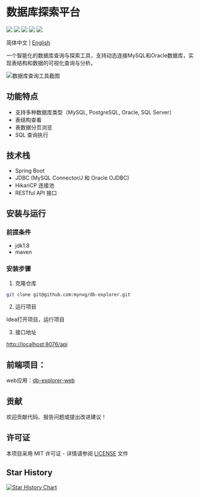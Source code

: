 # 数据库探索平台



[![](https://img.shields.io/github/stars/mynxg/db-explorer)](https://github.com/mynxg/db-explorer/stargazers)
[![](https://img.shields.io/github/issues/mynxg/db-explorer)](https://github.com/mynxg/db-explorer/issues)
[![](https://img.shields.io/github/issues-closed/mynxg/db-explorer)](https://github.com/mynxg/db-explorer/issues?q=is%3Aissue+is%3Aclosed)
[![](https://img.shields.io/github/issues-pr/mynxg/db-explorer)](https://github.com/mynxg/db-explorer/pulls)
[![](https://img.shields.io/github/issues-pr-closed/mynxg/db-explorer)](https://github.com/mynxg/db-explorer/pulls?q=is%3Apr+is%3Aclosed)


简体中文 | [English](README-EN.md)



一个智能化的数据库查询与探索工具，支持动态连接MySQL和Oracle数据库，实现表结构和数据的可视化查询与分析。


![数据库查询工具截图](screenshot.png)


## 功能特点

- 支持多种数据库类型（MySQL, PostgreSQL, Oracle, SQL Server）
- 表结构查看
- 表数据分页浏览
- SQL 查询执行



## 技术栈

- Spring Boot
- JDBC (MySQL Connector/J 和 Oracle OJDBC)
- HikariCP 连接池
- RESTful API 接口        


## 安装与运行

### 前提条件

- jdk1.8
- maven


### 安装步骤

1. 克隆仓库

```bash
git clone git@github.com:mynxg/db-explorer.git
```

2. 运行项目

Idea打开项目，运行项目


3. 接口地址

[http://localhost:8076/api](http://localhost:8076/api)





## 前端项目：

web应用：[db-explorer-web](https://github.com/mynxg/db-explorer-web)




## 贡献

欢迎贡献代码、报告问题或提出改进建议！


## 许可证

本项目采用 MIT 许可证 - 详情请参阅 [LICENSE](LICENSE) 文件

## Star History

[![Star History Chart](https://api.star-history.com/svg?repos=mynxg/db-explorer&type=Date)](https://star-history.com/#mynxg/db-explorer&Date)

